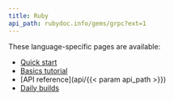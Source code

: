 ```yaml
---
title: Ruby
api_path: rubydoc.info/gems/grpc?ext=1
---
```


These language-specific pages are available:

- [Quick start](quickstart)
- [Basics tutorial](basics)
- [API reference](api/{{< param api_path >}})
- [Daily builds](daily-builds)
